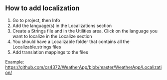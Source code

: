## How to add localization

1. Go to project, then Info
2. Add the language(s) in the Localizations section
3. Create a Strings file and in the Utilities area, Click on the language you want to localize in the Localize section
4. You should have a Localizable folder that contains all the Localizable.strings files
5. Add translation mappings to the files 

Example: https://github.com/cs4372/WeatherApp/blob/master/WeatherApp/Localization/